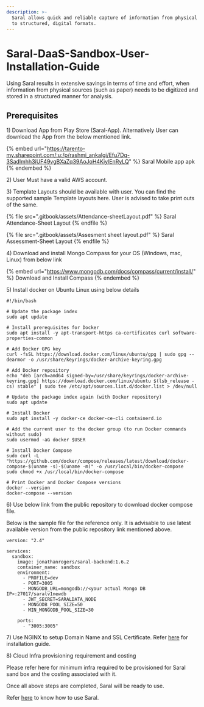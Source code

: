 ```yaml
---
description: >-
  Saral allows quick and reliable capture of information from physical formats
  to structured, digital formats.
---
```


# Saral-DaaS-Sandbox-User-Installation-Guide

Using Saral results in extensive savings in terms of time and effort, when information from physical sources (such as paper) needs to be digitized and stored in a structured manner for analysis.

## Prerequisites

1\) Download App from Play Store (Saral-App). Alternatively User can download the App from the below mentioned link.

{% embed url="https://tarento-my.sharepoint.com/:u:/p/rashmi_ankalgi/Efu7Dq-3SadImhh3iUF49vgBXaZq39AoJoH4KiylEnRyLQ" %}
Saral Mobile app apk
{% endembed %}

2\) User Must have a valid AWS account.

3\) Template Layouts should be available with user. You can find the supported sample Template layouts here. User is advised to take print outs of the same.&#x20;

{% file src=".gitbook/assets/Attendance-sheetLayout.pdf" %}
Saral Attendance-Sheet Layout
{% endfile %}

{% file src=".gitbook/assets/Assesment sheet layout.pdf" %}
Saral Assessment-Sheet Layout
{% endfile %}

4\) Download and install Mongo Compass for your OS (Windows, mac, Linux) from below link&#x20;

{% embed url="https://www.mongodb.com/docs/compass/current/install/" %}
Download and Install Compass
{% endembed %}

5\) Install docker on Ubuntu Linux using below details

```
#!/bin/bash

# Update the package index
sudo apt update

# Install prerequisites for Docker
sudo apt install -y apt-transport-https ca-certificates curl software-properties-common

# Add Docker GPG key
curl -fsSL https://download.docker.com/linux/ubuntu/gpg | sudo gpg --dearmor -o /usr/share/keyrings/docker-archive-keyring.gpg

# Add Docker repository
echo "deb [arch=amd64 signed-by=/usr/share/keyrings/docker-archive-keyring.gpg] https://download.docker.com/linux/ubuntu $(lsb_release -cs) stable" | sudo tee /etc/apt/sources.list.d/docker.list > /dev/null

# Update the package index again (with Docker repository)
sudo apt update

# Install Docker
sudo apt install -y docker-ce docker-ce-cli containerd.io

# Add the current user to the docker group (to run Docker commands without sudo)
sudo usermod -aG docker $USER

# Install Docker Compose
sudo curl -L "https://github.com/docker/compose/releases/latest/download/docker-compose-$(uname -s)-$(uname -m)" -o /usr/local/bin/docker-compose
sudo chmod +x /usr/local/bin/docker-compose

# Print Docker and Docker Compose versions
docker --version
docker-compose --version
```

6\) Use below link from the public repository to download docker compose file.

Below is the sample file for the reference only. It is advisable to use latest available version from the public repository link mentioned above.

```
version: "2.4"

services:
  sandbox:
    image: jonathanrogers/saral-backend:1.6.2
    container_name: sandbox
    environment:
      - PROFILE=dev
      - PORT=3005
      - MONGODB_URL=mongodb://<your actual Mongo DB IP>:27017/saralv1newdb
      - JWT_SECRET=SARALDATA_NODE
      - MONGODB_POOL_SIZE=50
      - MIN_MONGODB_POOL_SIZE=30

    ports:
      - "3005:3005"
```

7\) Use NGINX to setup Domain Name and SSL Certificate. Refer [here](https://docs.google.com/document/d/1Rz2nhyc\_8oy56fwVHTO18ZbBT2Tss-ii8SbvqeNFiEY/edit?usp=sharing) for installation guide.

8\) Cloud Infra provisioning requirement and costing

Please refer here for minimum infra required to be provisioned for Saral sand box and the costing associated with it.

Once all above steps are completed, Saral will be ready to use.

Refer [here](https://app.gitbook.com/o/-Mi9QwJlsfb7xuxTBc0J/s/Le89Gzl6JNQ9inpB8sRg/\~/changes/174/step-by-step-guide-to-use-saral) to know how to use Saral.
